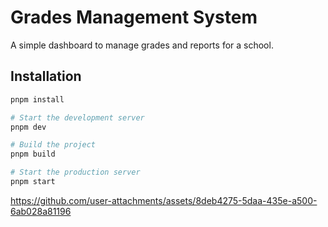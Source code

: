 # Grades Management System

A simple dashboard to manage grades and reports for a school.

## Installation

```bash
pnpm install

# Start the development server
pnpm dev

# Build the project
pnpm build

# Start the production server
pnpm start
```

https://github.com/user-attachments/assets/8deb4275-5daa-435e-a500-6ab028a81196

